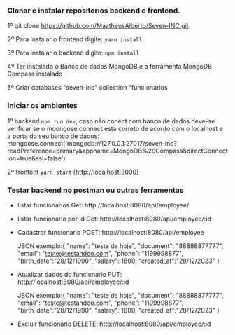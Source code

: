 ### Clonar e instalar repositorios backend e frontend.

 1º git clone https://github.com/MaatheusAlberto/Seven-INC.git

 2º Para instalar o frontend digite: `yarn install`

 3º Para instalar o backend digite: `npm install`

 4º Ter instalado o Banco de dados MongoDB e a ferramenta MongoDB Compass instalado

 5º Criar databases "seven-inc" collection "funcionarios


### Iniciar os ambientes

1º backend `npm run dev`, caso não conect com banco de dados deve-se verificar se o moongose.connect esta correto de acordo com o localhost e a porta do seu banco de dados:
  mongoose.connect('mongodb://127.0.0.1:27017/seven-inc?readPreference=primary&appname=MongoDB%20Compass&directConnection=true&ssl=false')

2º frontent `yarn start` [http://localhost:3000]

### Testar backend no postman ou outras ferramentas

- listar funcionarios
  Get: http://localhost:8080/api/employee/

- listar funcionario por id
  Get: http://localhost:8080/api/employee/:id

- Cadastrar funcionario
  POST: http://localhost:8080/api/employee

  JSON exemplo:{
        "name": "teste de hoje",
        "document": "88888877777",
        "email": "teste@testandoo.com",
        "phone": "1199998877",
        "birth_date":"28/12/1990",
        "salary": 1800,
        "created_at":"28/12/2023"
      }

- Atualizar dados do funcionario
  PUT: http://localhost:8080/api/employee/:id

  JSON exemplo:{
      "name": "teste de hoje",
      "document": "88888877777",
      "email": "teste@testandoo.com",
      "phone": "1199998877",
      "birth_date":"28/12/1990",
      "salary": 1800,
      "created_at":"28/12/2023"
    }

- Excluir funcionario
  DELETE: http://localhost:8080/api/employee/:id
